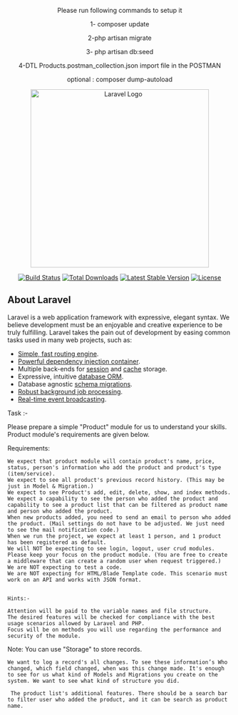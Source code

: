 

<p align="center"> Please run following commands to setup it</p>

<p align="center">1- composer update</p>
<p align="center">2-php artisan migrate</p>
<p align="center">3- php artisan db:seed</p>
<p align="center">4-DTL Products.postman_collection.json import file in the POSTMAN</p>


<p align="center">optional : composer dump-autoload</p>

<p align="center"><a href="https://laravel.com" target="_blank"><img src="https://raw.githubusercontent.com/laravel/art/master/logo-lockup/5%20SVG/2%20CMYK/1%20Full%20Color/laravel-logolockup-cmyk-red.svg" width="400" alt="Laravel Logo"></a></p>

<p align="center">
<a href="https://github.com/laravel/framework/actions"><img src="https://github.com/laravel/framework/workflows/tests/badge.svg" alt="Build Status"></a>
<a href="https://packagist.org/packages/laravel/framework"><img src="https://img.shields.io/packagist/dt/laravel/framework" alt="Total Downloads"></a>
<a href="https://packagist.org/packages/laravel/framework"><img src="https://img.shields.io/packagist/v/laravel/framework" alt="Latest Stable Version"></a>
<a href="https://packagist.org/packages/laravel/framework"><img src="https://img.shields.io/packagist/l/laravel/framework" alt="License"></a>
</p>

## About Laravel

Laravel is a web application framework with expressive, elegant syntax. We believe development must be an enjoyable and creative experience to be truly fulfilling. Laravel takes the pain out of development by easing common tasks used in many web projects, such as:

- [Simple, fast routing engine](https://laravel.com/docs/routing).
- [Powerful dependency injection container](https://laravel.com/docs/container).
- Multiple back-ends for [session](https://laravel.com/docs/session) and [cache](https://laravel.com/docs/cache) storage.
- Expressive, intuitive [database ORM](https://laravel.com/docs/eloquent).
- Database agnostic [schema migrations](https://laravel.com/docs/migrations).
- [Robust background job processing](https://laravel.com/docs/queues).
- [Real-time event broadcasting](https://laravel.com/docs/broadcasting).




 Task :- 

  

 Please prepare a simple "Product" module for us to understand your skills. Product module's requirements are given below. 

    

Requirements: 

  

    We expect that product module will contain product's name, price, status, person's information who add the product and product's type (item/service). 
    We expect to see all product's previous record history. (This may be just in Model & Migration.) 
    We expect to see Product's add, edit, delete, show, and index methods. 
    We expect a capability to see the person who added the product and capability to see a product list that can be filtered as product name and person who added the product. 
    When new products added, you need to send an email to person who added the product. (Mail settings do not have to be adjusted. We just need to see the mail notification code.) 
    When we run the project, we expect at least 1 person, and 1 product has been registered as default. 
    We will NOT be expecting to see login, logout, user crud modules. Please keep your focus on the product module. (You are free to create a middleware that can create a random user when request triggered.) 
    We are NOT expecting to test a code. 
    We are NOT expecting for HTML/Blade Template code. This scenario must work on an API and works with JSON format. 

      
    Hints:-   

    Attention will be paid to the variable names and file structure. 
    The desired features will be checked for compliance with the best usage scenarios allowed by Laravel and PHP. 
    Focus will be on methods you will use regarding the performance and security of the module. 

 Note: You can use "Storage" to store records. 

    We want to log a record's all changes. To see these information’s Who changed, which field changed, when was this change made. It's enough to see for us what kind of Models and Migrations you create on the system. We want to see what kind of structure you did.  

     The product list's additional features. There should be a search bar to filter user who added the product, and it can be search as product name. 
